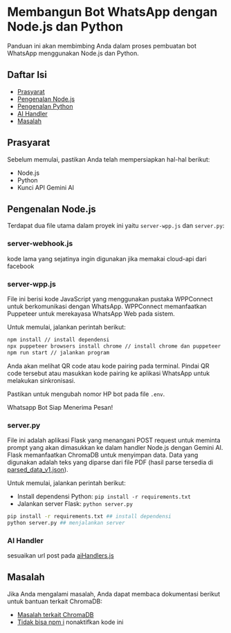 # Membangun Bot WhatsApp dengan Node.js dan Python

Panduan ini akan membimbing Anda dalam proses pembuatan bot WhatsApp menggunakan Node.js dan Python.

## Daftar Isi

- [Prasyarat](#prasyarat)
- [Pengenalan Node.js](#pengenalan-nodejs)
- [Pengenalan Python](#pengenalan-python)
- [AI Handler](#ai-handler)
- [Masalah](#masalah)

## Prasyarat

Sebelum memulai, pastikan Anda telah mempersiapkan hal-hal berikut:

- Node.js
- Python
- Kunci API Gemini AI

## Pengenalan Node.js

Terdapat dua file utama dalam proyek ini yaitu `server-wpp.js` dan `server.py`:

### server-webhook.js
kode lama yang sejatinya ingin digunakan jika memakai cloud-api dari facebook

### server-wpp.js

File ini berisi kode JavaScript yang menggunakan pustaka WPPConnect untuk berkomunikasi dengan WhatsApp. WPPConnect memanfaatkan Puppeteer untuk merekayasa WhatsApp Web pada sistem.

Untuk memulai, jalankan perintah berikut:

```bash
npm install // install dependensi
npx puppeteer browsers install chrome // install chrome dan puppeteer
npm run start // jalankan program
```

Anda akan melihat QR code atau kode pairing pada terminal. Pindai QR code tersebut atau masukkan kode pairing ke aplikasi WhatsApp untuk melakukan sinkronisasi.

Pastikan untuk mengubah nomor HP bot pada file `.env`.

Whatsapp Bot Siap Menerima Pesan!

### server.py

File ini adalah aplikasi Flask yang menangani POST request untuk meminta prompt yang akan dimasukkan ke dalam handler Node.js dengan Gemini AI. Flask memanfaatkan ChromaDB untuk menyimpan data. Data yang digunakan adalah teks yang diparse dari file PDF (hasil parse tersedia di [parsed_data_v1.json](./parsed_data_v1.json)).

Untuk memulai, jalankan perintah berikut:

- Install dependensi Python: `pip install -r requirements.txt`
- Jalankan server Flask: `python server.py`

```bash
pip install -r requirements.txt ## install dependensi
python server.py ## menjalankan server
```

### AI Handler
sesuaikan url post pada [aiHandlers.js](./aiHandlers.js)

## Masalah

Jika Anda mengalami masalah, Anda dapat membaca dokumentasi berikut untuk bantuan terkait ChromaDB:

- [Masalah terkait ChromaDB](https://github.com/chroma-core/chroma/issues/189#issuecomment-1454418844)
- [Tidak bisa npm i](./puppeteer.config.cjs) nonaktifkan kode ini